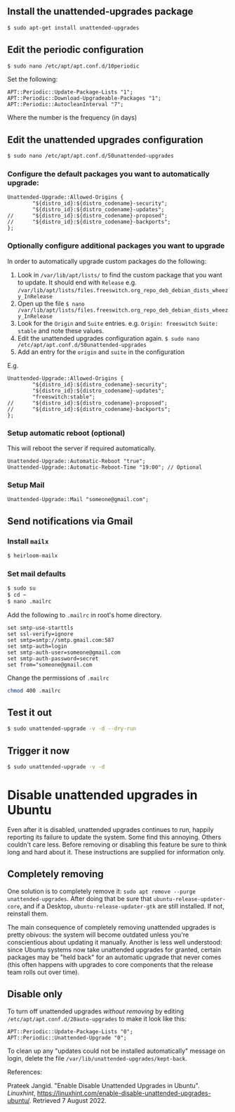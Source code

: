 ## Install the unattended-upgrades package

```bash
$ sudo apt-get install unattended-upgrades 
```

## Edit the periodic configuration

```bash
$ sudo nano /etc/apt/apt.conf.d/10periodic
```

Set the following:

```
APT::Periodic::Update-Package-Lists "1";
APT::Periodic::Download-Upgradeable-Packages "1";
APT::Periodic::AutocleanInterval "7";
```

Where the number is the frequency (in days)

## Edit the unattended upgrades configuration

```bash
$ sudo nano /etc/apt/apt.conf.d/50unattended-upgrades
```

### Configure the default packages you want to automatically upgrade:

```
Unattended-Upgrade::Allowed-Origins {
        "${distro_id}:${distro_codename}-security";
        "${distro_id}:${distro_codename}-updates";
//      "${distro_id}:${distro_codename}-proposed";
//      "${distro_id}:${distro_codename}-backports";
};
```

### Optionally configure additional packages you want to upgrade

In order to automatically upgrade custom packages do the following:

1. Look in `/var/lib/apt/lists/` to find the custom package that you want to update. It should end with `Release` e.g. `/var/lib/apt/lists/files.freeswitch.org_repo_deb_debian_dists_wheezy_InRelease` 
2. Open up the file `$ nano /var/lib/apt/lists/files.freeswitch.org_repo_deb_debian_dists_wheezy_InRelease`
3. Look for the `Origin` and `Suite` entries. e.g. `Origin: freeswitch` `Suite: stable` and note these values.
4. Edit the unattended upgrades configuration again. `$ sudo nano /etc/apt/apt.conf.d/50unattended-upgrades`
5. Add an entry for the `origin` and `suite` in the configuration

E.g. 

```
Unattended-Upgrade::Allowed-Origins {
        "${distro_id}:${distro_codename}-security";
        "${distro_id}:${distro_codename}-updates";
        "freeswitch:stable";
//      "${distro_id}:${distro_codename}-proposed";
//      "${distro_id}:${distro_codename}-backports";
};
```

### Setup automatic reboot (optional)

This will reboot the server if required automatically.

```
Unattended-Upgrade::Automatic-Reboot "true";
Unattended-Upgrade::Automatic-Reboot-Time "19:00"; // Optional
```

### Setup Mail

```
Unattended-Upgrade::Mail "someone@gmail.com";
```

## Send notifications via Gmail

### Install `mailx`

```bash
$ heirloom-mailx
```

### Set mail defaults

```bash
$ sudo su
$ cd ~
$ nano .mailrc
```

Add the following to `.mailrc` in root's home directory.

```
set smtp-use-starttls
set ssl-verify=ignore
set smtp=smtp://smtp.gmail.com:587
set smtp-auth=login
set smtp-auth-user=someone@gmail.com
set smtp-auth-password=secret
set from="someone@gmail.com
```

Change the permissions of `.mailrc`

```bash
chmod 400 .mailrc
```

## Test it out

```bash
$ sudo unattended-upgrade -v -d --dry-run
```

## Trigger it now

```bash
$ sudo unattended-upgrade -v -d
```


# Disable unattended upgrades in Ubuntu
Even after it is disabled, unattended upgrades continues to run, happily reporting its failure to update the system. Some find this annoying. Others couldn't care less. Before removing or disabling this feature be sure to think long and hard about it. These instructions are supplied for information only.

## Completely removing
One solution is to completely remove it: ```sudo apt remove --purge unattended-upgrades```.  After doing that be sure that ```ubuntu-release-updater-core```, and if a Desktop, ```ubuntu-release-updater-gtk``` are still installed. If not, reinstall them.

The main consequence of completely removing unattended upgrades is pretty obivous: the system will become outdated unless you're conscientious about updating it manually. Another is less well understood: since Ubuntu systems now take unattended upgrades for granted, certain packages may be "held back" for an automatic upgrade that never comes (this often happens with upgrades to core components that the release team rolls out over time).

## Disable only
To turn off unattended upgrades _without removing_ by editing ```/etc/apt/apt.conf.d/20auto-upgrades``` to make it look like this:

```
APT::Periodic::Update-Package-Lists "0";
APT::Periodic::Unattended-Upgrade "0";
```
To clean up any "updates could not be installed automatically" message on login, delete the file ```/var/lib/unattended-upgrades/kept-back```.

References:

Prateek Jangid. "Enable Disable Unattended Upgrades in Ubuntu". _Linuxhint_, https://linuxhint.com/enable-disable-unattended-upgrades-ubuntu/. Retrieved 7 August 2022.
